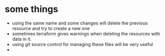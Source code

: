 # some things

- using the same name and some changes will delete the previous resource and try to create a new one
- sometimes terraform gives warnings when deleting the resources with data in it.
- using git source control for managing these files will be very useful
- 